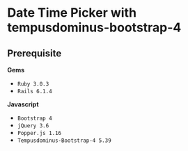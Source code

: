 # Date Time Picker with tempusdominus-bootstrap-4

## Prerequisite

**Gems**

- `Ruby 3.0.3`
- `Rails 6.1.4`

**Javascript**

- `Bootstrap 4`
- `jQuery 3.6`
- `Popper.js 1.16`
- `Tempusdominus-Bootstrap-4 5.39`

